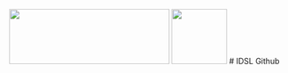 <img src=https://github.com/IDSL-SeoulTech/Cover_Page/blob/main/IDSL_Logo.png width="289" height="100"/>
<img src=https://github.com/IDSL-SeoulTech/Cover_Page/blob/main/seoultech%20image.svg width="100" height="100"/>
# IDSL Github
